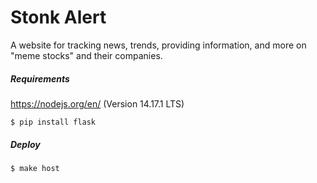 # Stonk Alert

A website for tracking news, trends, providing information, and more on "meme stocks" and their companies.

##### Requirements

https://nodejs.org/en/ (Version 14.17.1 LTS)
```
$ pip install flask
```


##### Deploy
```
$ make host
```
